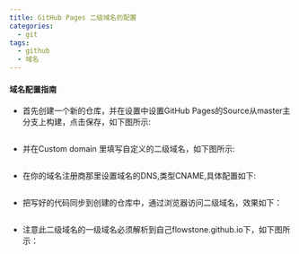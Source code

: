 ```yaml
---
title: GitHub Pages 二级域名的配置
categories:
  - git
tags: 
  - github
  - 域名
---
```



#### 域名配置指南    

* 首先创建一个新的仓库，并在设置中设置GitHub Pages的Source从master主分支上构建，点击保存，如下图所示:
   <figure>
     <img src="{{ '/assets/images/2017/02/sp170202_220301.png' | absolute_url }}" alt="">
   </figure>  

* 并在Custom domain 里填写自定义的二级域名，如下图所示:
    <figure>
         <img src="{{ '/assets/images/2017/02/sp170202_220346.png' | absolute_url }}" alt="">
    </figure>  
* 在你的域名注册商那里设置域名的DNS,类型CNAME,具体配置如下:
     <figure>
          <img src="{{ '/assets/images/2017/02/sp170202_220021.png' | absolute_url }}" alt="">
     </figure>  
* 把写好的代码同步到创建的仓库中，通过浏览器访问二级域名，效果如下：
     <figure>
          <img src="{{ '/assets/images/2017/02/sp170202_220444.png' | absolute_url }}" alt="">
     </figure>  
* 注意此二级域名的一级域名必须解析到自己flowstone.github.io下，如下图所示：
     <figure>
          <img src="{{ '/assets/images/2017/02/sp170202_220120.png' | absolute_url }}" alt="">
     </figure>  



             
